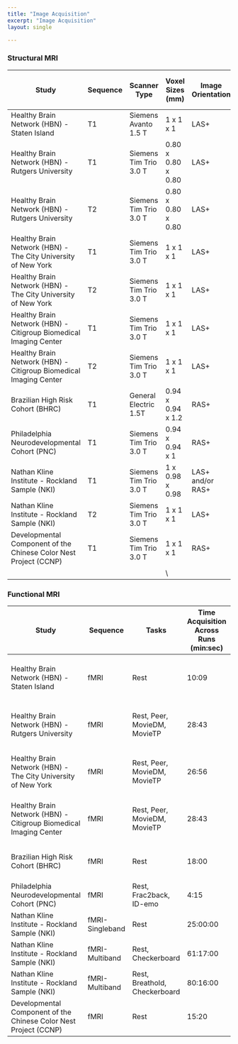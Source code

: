 ```yaml
---
title: "Image Acquisition"
excerpt: "Image Acquisition"
layout: single

---
```


### Structural MRI

| Study                                                             | Sequence | Scanner Type           | Voxel Sizes (mm)   | Image Orientation | Parallel Reduction Factor in Plane | TR (ms) | TE (ms) | Image Dimensions (voxels) | Flip Angle | Percentage in Dominant Group  |
|-------------------------------------------------------------------|----------|------------------------|--------------------|-------------------|------------------------------------|---------|---------|---------------------------|------------|-------------------------------|
| Healthy Brain Network (HBN) - Staten Island                       | T1       | Siemens Avanto 1.5 T   | 1 x 1 x 1          | LAS+              | 2                                  | 2730    | 1.64    | 176/256/256               | 7          | 100                           |
| Healthy Brain Network (HBN) - Rutgers University                  | T1       | Siemens Tim Trio 3.0 T | 0.80 x 0.80 x 0.80 | LAS+              | 2                                  | 2500    | 3.15    | 224/320/320               | 8          | 100                           |
| Healthy Brain Network (HBN) - Rutgers University                  | T2       | Siemens Tim Trio 3.0 T | 0.80 x 0.80 x 0.80 | LAS+              | 2                                  | 3200    | 564     | 224/320/320               | 120        | 47                            |
| Healthy Brain Network (HBN) - The City University of New York     | T1       | Siemens Tim Trio 3.0 T | 1 x 1 x 1          | LAS+              | 2                                  | 2500    | 2.9     | 176/256/256               | 8          | 94                            |
| Healthy Brain Network (HBN) - The City University of New York     | T2       | Siemens Tim Trio 3.0 T | 1 x 1 x 1          | LAS+              | 2                                  | 3200    | 565     | 176/256/256               | 120        | 97                            |
| Healthy Brain Network (HBN) - Citigroup Biomedical Imaging Center | T1       | Siemens Tim Trio 3.0 T | 1 x 1 x 1          | LAS+              | 2                                  | 2500    | 2.88    | 176/256/256               | 8          | 94                            |
| Healthy Brain Network (HBN) - Citigroup Biomedical Imaging Center | T2       | Siemens Tim Trio 3.0 T | 1 x 1 x 1          | LAS+              | 2                                  | 3200    | 565     | 176/256/256               | 120        | 95                            |
| Brazilian High Risk Cohort (BHRC)                                 | T1       | General Electric 1.5T  | 0.94 x 0.94 x 1.2  | RAS+              |                                    | 10.81   | 4.2     | 256/256/156               | 15         | 30                            |
| Philadelphia Neurodevelopmental Cohort (PNC)                      | T1       | Siemens Tim Trio 3.0 T | 0.94 x 0.94 x 1    | RAS+              | 2                                  | 1810    | 3.51    | 92/256/160                | 9          | 100                           |
| Nathan Kline Institute  - Rockland Sample (NKI)                   | T1       | Siemens Tim Trio 3.0 T | 1 x 0.98 x 0.98    | LAS+ and/or RAS+  | 2                                  | 1900    | 2.52    | 176/256/256               | 9          | 45                            |
| Nathan Kline Institute  - Rockland Sample (NKI)                   | T2       | Siemens Tim Trio 3.0 T | 1 x 1 x 1          | LAS+              | 2                                  | 3200    | 306     | 176/256/256               | 120        | 33                            |
| Developmental Component of the Chinese Color Nest Project (CCNP)  | T1       | Siemens Tim Trio 3.0 T | 1 x 1 x 1          | RAS+              |                                    | 2600    | 3.02    | 176/256/256               | 8          | 97                            |
|                                                                   |          |                        | \                  |                   |                                    |         |         |                           |            |                               |

### Functional MRI

| Study                                                             | Sequence        | Tasks                         | Time Acquisition Across Runs (min:sec) | Number of Volumes | Scanner Type           | Voxel Sizes (mm)   | TR (ms) | TE (ms) | Image Dimensions (voxels) | Flip Angle | Percentage in Dominant Group | Fmap Type  |
|-------------------------------------------------------------------|-----------------|-------------------------------|----------------------------------------|-------------------|------------------------|--------------------|---------|---------|---------------------------|------------|------------------------------|------------|
| Healthy Brain Network (HBN) - Staten Island                       | fMRI            | Rest                          | 10:09                                  | 420               | Siemens Avanto 1.5 T   | 2.46 x 2.46 x 2.50 | 1450    | 40      | 78/78/54                  | 55         | 92                           | EPI        |
| Healthy Brain Network (HBN) - Rutgers University                  | fMRI            | Rest, Peer, MovieDM, MovieTP  | 28:43                                  | 2155              | Siemens Tim Trio 3.0 T | 2.43 x 2.43 x 2.40 | 800     | 30      | 84/84/60                  | 31         | 97                           | EPI        |
| Healthy Brain Network (HBN) - The City University of New York     | fMRI            | Rest, Peer, MovieDM, MovieTP  | 26:56                                  | 2020              | Siemens Tim Trio 3.0 T | 2.43 x 2.43 x 2.40 | 800     | 30      | 84/84/60                  | 31         | 97                           | EPI        |
| Healthy Brain Network (HBN) - Citigroup Biomedical Imaging Center | fMRI            | Rest, Peer, MovieDM, MovieTP  | 28:43                                  | 2155              | Siemens Tim Trio 3.0 T | 2.43 x 2.43 x 2.40 | 800     | 30      | 84/84/60                  | 31         | 86                           | EPI        |
| Brazilian High Risk Cohort (BHRC)                                 | fMRI            | Rest                          | 18:00                                  | 540               | General Electric 1.5T  | 1.88 x 1.88 x 4.5  | 2000    | 30      | 128/128/26                | 80         | 73                           | na         |
| Philadelphia Neurodevelopmental Cohort (PNC)                      | fMRI            | Rest, Frac2back, ID-emo       | 4:15                                   | 565               | Siemens Tim Trio 3.0 T |  3 x 3 x 3         | 3000    | 32      | 64/64/46                  | 90         | 93.33                        | GRE        |
| Nathan Kline Institute  - Rockland Sample (NKI)                   | fMRI-Singleband | Rest                          | 25:00:00                               | 600               | Siemens Tim Trio 3.0 T | 3 x 3 x 3.33       | 2500    | 30      | 72/72/38                  | 80         | 80                           | na         |
| Nathan Kline Institute  - Rockland Sample (NKI)                   | fMRI-Multiband  | Rest, Checkerboard            | 61:17:00                               | 5700              | Siemens Tim Trio 3.0 T | 3 x 3 x 3          | 645     | 30      | 74/74/40                  | 60         | 29                           | na         |
| Nathan Kline Institute  - Rockland Sample (NKI)                   | fMRI-Multiband  | Rest, Breathold, Checkerboard | 80:16:00                               | 3440              | Siemens Tim Trio 3.0 T | 2 x 2 x 2          | 1400    | 30      | 112/112/64                | 65         | 20                           | na         |
| Developmental Component of the Chinese Color Nest Project (CCNP)  | fMRI            | Rest                          | 15:20                                  | 368               | Siemens Tim Trio 3.0 T | 3 x 3 x 3.33       | 2500    | 30      | 72/72/38                  | 80         | 85                           | na         |
